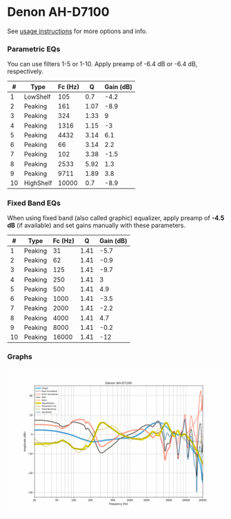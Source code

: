 # Denon AH-D7100
See [usage instructions](https://github.com/jaakkopasanen/AutoEq#usage) for more options and info.

### Parametric EQs
You can use filters 1-5 or 1-10. Apply preamp of -6.4 dB or -6.4 dB, respectively.

|   # | Type      |   Fc (Hz) |    Q |   Gain (dB) |
|-----|-----------|-----------|------|-------------|
|   1 | LowShelf  |       105 | 0.7  |        -4.2 |
|   2 | Peaking   |       161 | 1.07 |        -8.9 |
|   3 | Peaking   |       324 | 1.33 |         9   |
|   4 | Peaking   |      1316 | 1.15 |        -3   |
|   5 | Peaking   |      4432 | 3.14 |         6.1 |
|   6 | Peaking   |        66 | 3.14 |         2.2 |
|   7 | Peaking   |       102 | 3.38 |        -1.5 |
|   8 | Peaking   |      2533 | 5.92 |         1.3 |
|   9 | Peaking   |      9711 | 1.89 |         3.8 |
|  10 | HighShelf |     10000 | 0.7  |        -8.9 |

### Fixed Band EQs
When using fixed band (also called graphic) equalizer, apply preamp of **-4.5 dB** (if available) and set gains manually with these parameters.

|   # | Type    |   Fc (Hz) |    Q |   Gain (dB) |
|-----|---------|-----------|------|-------------|
|   1 | Peaking |        31 | 1.41 |        -5.7 |
|   2 | Peaking |        62 | 1.41 |        -0.9 |
|   3 | Peaking |       125 | 1.41 |        -9.7 |
|   4 | Peaking |       250 | 1.41 |         3   |
|   5 | Peaking |       500 | 1.41 |         4.9 |
|   6 | Peaking |      1000 | 1.41 |        -3.5 |
|   7 | Peaking |      2000 | 1.41 |        -2.2 |
|   8 | Peaking |      4000 | 1.41 |         4.7 |
|   9 | Peaking |      8000 | 1.41 |        -0.2 |
|  10 | Peaking |     16000 | 1.41 |       -12   |

### Graphs
![](./Denon%20AH-D7100.png)

